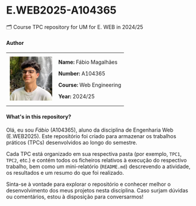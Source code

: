 # E.WEB2025-A104365
🗂️ Course TPC repository for UM for E. WEB in 2024/25

#### Author
<table>
  <tr>
    <td>
      <img src="/assets/Photo.jpg" alt="Profile Picture" width="120px" />
    </td>
    <td style="text-align: left;">
      <p><strong>Name:</strong> Fábio Magalhães</p>
      <p><strong>Number:</strong> A104365</p>
      <p><strong>Course:</strong> Web Engineering</p>
      <p><strong>Year:</strong> 2024/25</p>
    </td>
  </tr>
</table>

#### What's in this repository?

Olá, eu sou *Fábio* (A104365), aluno da disciplina de Engenharia Web (E.WEB2025). Este repositório foi criado para armazenar os trabalhos práticos (TPCs) desenvolvidos ao longo do semestre.

Cada TPC está organizado em sua respectiva pasta (por exemplo, `TPC1`, `TPC2`, etc.) e contém todos os ficheiros relativos à execução do respectivo trabalho, bem como um mini-relatório (`README.md`) descrevendo a atividade, os resultados e um resumo do que foi realizado.

Sinta-se à vontade para explorar o repositório e conhecer melhor o desenvolvimento dos meus projetos nesta disciplina. Caso surjam dúvidas ou comentários, estou à disposição para conversarmos!
